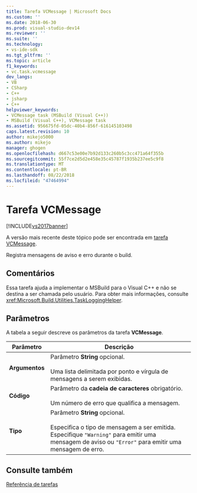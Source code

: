 ```yaml
---
title: Tarefa VCMessage | Microsoft Docs
ms.custom: ''
ms.date: 2018-06-30
ms.prod: visual-studio-dev14
ms.reviewer: ''
ms.suite: ''
ms.technology:
- vs-ide-sdk
ms.tgt_pltfrm: ''
ms.topic: article
f1_keywords:
- vc.task.vcmessage
dev_langs:
- VB
- CSharp
- C++
- jsharp
- C++
helpviewer_keywords:
- VCMessage task (MSBuild (Visual C++))
- MSBuild (Visual C++), VCMessage task
ms.assetid: 956675fd-05dc-40b4-856f-616145103498
caps.latest.revision: 10
author: mikejo5000
ms.author: mikejo
manager: ghogen
ms.openlocfilehash: d667c53e00e7b92d133c260b5c3cc471a64f355b
ms.sourcegitcommit: 55f7ce2d5d2e458e35c45787f1935b237ee5c9f8
ms.translationtype: MT
ms.contentlocale: pt-BR
ms.lasthandoff: 08/22/2018
ms.locfileid: "47464994"
---
```

# <a name="vcmessage-task"></a>Tarefa VCMessage
[!INCLUDE[vs2017banner](../includes/vs2017banner.md)]

A versão mais recente deste tópico pode ser encontrada em [tarefa VCMessage](https://docs.microsoft.com/visualstudio/msbuild/vcmessage-task).  
  
  
Registra mensagens de aviso e erro durante o build.  
  
## <a name="remarks"></a>Comentários  
 Essa tarefa ajuda a implementar o MSBuild para o Visual C++ e não se destina a ser chamada pelo usuário. Para obter mais informações, consulte <xref:Microsoft.Build.Utilities.TaskLoggingHelper>.  
  
## <a name="parameters"></a>Parâmetros  
 A tabela a seguir descreve os parâmetros da tarefa **VCMessage**.  
  
|Parâmetro|Descrição|  
|---------------|-----------------|  
|**Argumentos**|Parâmetro **String** opcional.<br /><br /> Uma lista delimitada por ponto e vírgula de mensagens a serem exibidas.|  
|**Código**|Parâmetro da **cadeia de caracteres** obrigatório.<br /><br /> Um número de erro que qualifica a mensagem.|  
|**Tipo**|Parâmetro **String** opcional.<br /><br /> Especifica o tipo de mensagem a ser emitida. Especifique `"Warning"` para emitir uma mensagem de aviso ou `"Error"` para emitir uma mensagem de erro.|  
  
## <a name="see-also"></a>Consulte também  
 [Referência de tarefas](../msbuild/msbuild-task-reference.md)



